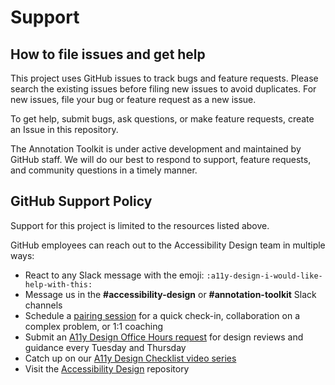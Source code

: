 # Support 

## How to file issues and get help

This project uses GitHub issues to track bugs and feature requests. Please search the existing issues before filing new issues to avoid duplicates. For new issues, file your bug or feature request as a new issue.

To get help, submit bugs, ask questions, or make feature requests, create an Issue in this repository. 

The Annotation Toolkit is under active development and maintained by GitHub staff. We will do our best to respond to support, feature requests, and community questions in a timely manner.

## GitHub Support Policy

Support for this project is limited to the resources listed above. 

GitHub employees can reach out to the Accessibility Design team in multiple ways:

- React to any Slack message with the emoji: `:a11y-design-i-would-like-help-with-this:`
- Message us in the **#accessibility-design** or **#annotation-toolkit** Slack channels
- Schedule a [pairing session](https://gh.io/a11y-design-pairing) for a quick check-in, collaboration on a complex problem, or 1:1 coaching
- Submit an [A11y Design Office Hours request](https://gh.io/a11y-oh-issue) for design reviews and guidance every Tuesday and Thursday
- Catch up on our [A11y Design Checklist video series](https://gh.io/a11y-design-checkpoints)
- Visit the [Accessibility Design](https://gh.io/accessibility-design) repository
